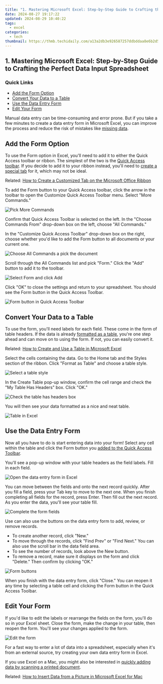 ```yaml
---
title: "1. Mastering Microsoft Excel: Step-by-Step Guide to Crafting the Perfect Data Input Spreadsheet"
date: 2024-08-27 19:17:22
updated: 2024-08-29 10:40:22
tags:
  - excel
categories:
  - tech
thumbnail: https://thmb.techidaily.com/a13a2db3e926587257ddbddaa8e6b2d5c7f6b5a5b0f13a0f229c89b6858d4777.jpg
---
```


## 1. Mastering Microsoft Excel: Step-by-Step Guide to Crafting the Perfect Data Input Spreadsheet

### Quick Links

* [Add the Form Option](https://snapchat-videos.techidaily.com/2024-approved-step-1-step-2-and-step-3-to-video-chatting-on-snapchat-now/)
* [Convert Your Data to a Table](https://vimeo-videos.techidaily.com/updated-2024-approved-how-to-make-thumbnails/)
* [Use the Data Entry Form](https://win-forum.techidaily.com/effortless-file-removal-learn-to-use-command-prompt-in-windows-10/)
* [Edit Your Form](https://twitter-videos.techidaily.com/new-2024-approved-maintain-proper-aspect-ratio-for-tweeted-movies/)

 Manual data entry can be time-consuming and error prone. But if you take a few minutes to create a data entry form in Microsoft Excel, you can improve the process and reduce the risk of mistakes like [missing data](https://ios-unlock.techidaily.com/in-2024-iphone-12-pro-asking-for-passcode-after-ios-1714-update-what-to-do-by-drfone-ios/).

##  Add the Form Option

 To use the Form option in Excel, you'll need to add it to either the Quick Access toolbar or ribbon. The simplest of the two is the [Quick Access toolbar](https://location-social.techidaily.com/set-your-preferred-job-location-on-linkedin-app-of-your-apple-iphone-14-pro-drfone-by-drfone-virtual-ios/). If you decide to add it to your ribbon instead, you'll need to [create a special tab](https://instagram-video-recordings.techidaily.com/updated-how-to-measure-the-performance-of-igtv-videos-for-2024/) for it, which may not be ideal.

Related: [How to Create a Customized Tab on the Microsoft Office Ribbon](https://instagram-video-recordings.techidaily.com/updated-how-to-measure-the-performance-of-igtv-videos-for-2024/) 

 To add the Form button to your Quick Access toolbar, click the arrow in the toolbar to open the Customize Quick Access Toolbar menu. Select "More Commands."

![Pick More Commands](https://static1.howtogeekimages.com/wordpress/wp-content/uploads/2021/08/QuickAccessMoreCommands-ExcelDataEntryForm.png) 

 Confirm that Quick Access Toolbar is selected on the left. In the "Choose Commands From" drop-down box on the left, choose "All Commands."

 In the "Customize Quick Access Toolbar" drop-down box on the right, choose whether you'd like to add the Form button to all documents or your current one.

![Choose All Commands a pick the document](https://static1.howtogeekimages.com/wordpress/wp-content/uploads/2021/08/ChooseCommandsDocument-ExcelDataEntryForm.png) 

 Scroll through the All Commands list and pick "Form." Click the "Add" button to add it to the toolbar.

![Select Form and click Add](https://static1.howtogeekimages.com/wordpress/wp-content/uploads/2021/08/FormAdd-ExcelDataEntryForm.png) 

 Click "OK" to close the settings and return to your spreadsheet. You should see the Form button in the Quick Access Toolbar.

![Form button in Quick Access Toolbar](https://static1.howtogeekimages.com/wordpress/wp-content/uploads/2021/08/QuickAccessForm-ExcelDataEntryForm.png) 

##  Convert Your Data to a Table

 To use the form, you'll need labels for each field. These come in the form of table headers. If the data is already [formatted as a table](https://instagram-videos.techidaily.com/updated-2024-approved-how-to-convert-your-best-videography-into-melodic-mp3s-insta/), you're one step ahead and can move on to using the form. If not, you can easily convert it.

Related: [How to Create and Use a Table in Microsoft Excel](https://instagram-videos.techidaily.com/updated-2024-approved-how-to-convert-your-best-videography-into-melodic-mp3s-insta/) 

 Select the cells containing the data. Go to the Home tab and the Styles section of the ribbon. Click "Format as Table" and choose a table style.

![Select a table style](https://static1.howtogeekimages.com/wordpress/wp-content/uploads/2021/08/FormatAsTable-ExcelDataEntryForm.png) 

 In the Create Table pop-up window, confirm the cell range and check the "My Table Has Headers" box. Click "OK."

![Check the table has headers box](https://static1.howtogeekimages.com/wordpress/wp-content/uploads/2021/08/CreateTable-ExcelDataEntryForm.png) 

 You will then see your data formatted as a nice and neat table.

![Table in Excel](https://static1.howtogeekimages.com/wordpress/wp-content/uploads/2021/08/CreatedTable-ExcelDataEntryForm.png) 

##  Use the Data Entry Form

 Now all you have to do is start entering data into your form! Select any cell within the table and click the Form button you [added to the Quick Access Toolbar](https://location-social.techidaily.com/set-your-preferred-job-location-on-linkedin-app-of-your-apple-iphone-14-pro-drfone-by-drfone-virtual-ios/).

 You'll see a pop-up window with your table headers as the field labels. Fill in each field.

![Open the data entry form in Excel](https://static1.howtogeekimages.com/wordpress/wp-content/uploads/2021/08/OpenForm-ExcelDataEntryForm.png) 

 You can move between the fields and onto the next record quickly. After you fill a field, press your Tab key to move to the next one. When you finish completing all fields for the record, press Enter. Then fill out the next record. As you enter the data, you'll see your table fill.

![Complete the form fields](https://static1.howtogeekimages.com/wordpress/wp-content/uploads/2021/08/UseForm-ExcelDataEntryForm.png) 

 Use can also use the buttons on the data entry form to add, review, or remove records.

* To create another record, click "New."
* To move through the records, click "Find Prev" or "Find Next." You can also use the scroll bar in the data field area.
* To see the number of records, look above the New button.
* To remove a record, make sure it displays on the form and click "Delete." Then confirm by clicking "OK."

![Form buttons](https://static1.howtogeekimages.com/wordpress/wp-content/uploads/2021/08/FormButtons-ExcelDataEntryForm.png) 

 When you finish with the data entry form, click "Close." You can reopen it any time by selecting a table cell and clicking the Form button in the Quick Access Toolbar.

##  Edit Your Form

 If you'd like to edit the labels or rearrange the fields on the form, you'll do so in your Excel sheet. Close the form, make the change in your table, then reopen the form. You'll see your changes applied to the form.

![Edit the form](https://static1.howtogeekimages.com/wordpress/wp-content/uploads/2021/08/EditForm-ExcelDataEntryForm.png) 

 For a fast way to enter a lot of data into a spreadsheet, especially when it's from an external source, try creating your own data entry form in Excel.

 If you use Excel on a Mac, you might also be interested in [quickly adding data by scanning a printed document](https://win-able.techidaily.com/comprehensive-troubleshooting-making-your-vrchat-run-smoothly-again/).

Related: [How to Insert Data from a Picture in Microsoft Excel for Mac](https://win-able.techidaily.com/comprehensive-troubleshooting-making-your-vrchat-run-smoothly-again/)

<ins class="adsbygoogle"
     style="display:block"
     data-ad-format="autorelaxed"
     data-ad-client="ca-pub-7571918770474297"
     data-ad-slot="1223367746"></ins>



<ins class="adsbygoogle"
     style="display:block"
     data-ad-client="ca-pub-7571918770474297"
     data-ad-slot="8358498916"
     data-ad-format="auto"
     data-full-width-responsive="true"></ins>
